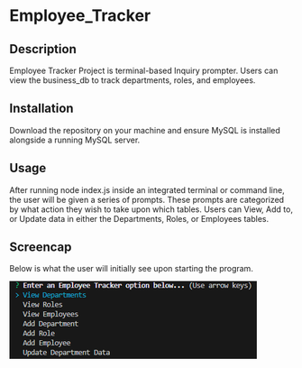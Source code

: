 # Employee_Tracker
## Description

Employee Tracker Project is terminal-based Inquiry prompter. Users can view the business_db to track departments, roles, and employees. 

## Installation
Download the repository on your machine and ensure MySQL is installed alongside a running MySQL server.

## Usage
After running node index.js inside an integrated terminal or command line, the user will be given a series of prompts. These prompts are categorized by what action they wish to take upon which tables. Users can View, Add to, or Update data in either the Departments, Roles, or Employees tables.

## Screencap
Below is what the user will initially see upon starting the program.

![Alt text](image.png)